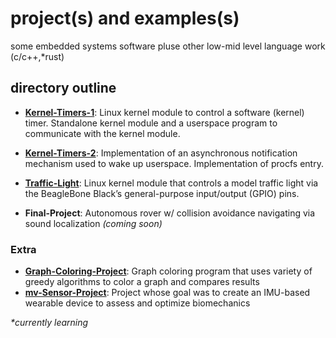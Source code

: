 # project(s) and examples(s) 
some embedded systems software pluse other low-mid level language work (c/c++,*rust)

## directory outline
- **[Kernel-Timers-1](https://github.com/nikypopov/embedded-and-systems/tree/main/Kernel-Timers-1)**: Linux kernel module to control a software (kernel) timer. Standalone kernel module and a userspace program to communicate with the kernel module.
  
- **[Kernel-Timers-2](https://github.com/nikypopov/embedded-and-systems/tree/main/Kernel-Timers-2)**: Implementation of an asynchronous notification mechanism used to wake up userspace. Implementation of procfs entry.
  
- **[Traffic-Light](https://github.com/nikypopov/embedded-and-systems/tree/main/Traffic-Light)**: Linux kernel module that controls a model traffic light via the BeagleBone Black’s general-purpose input/output (GPIO) pins.
  
- **Final-Project**: Autonomous rover w/ collision avoidance navigating via sound localization _(coming soon)_

### Extra
- **[Graph-Coloring-Project](https://github.com/nikypopov/GraphColoring)**: Graph coloring program that uses variety of greedy algorithms to color a graph and compares results
- **[mv-Sensor-Project](https://github.com/nikypopov/mv-Sensor/tree/main)**: Project whose goal was to create an IMU-based wearable device to assess and optimize biomechanics



_*currently learning_
